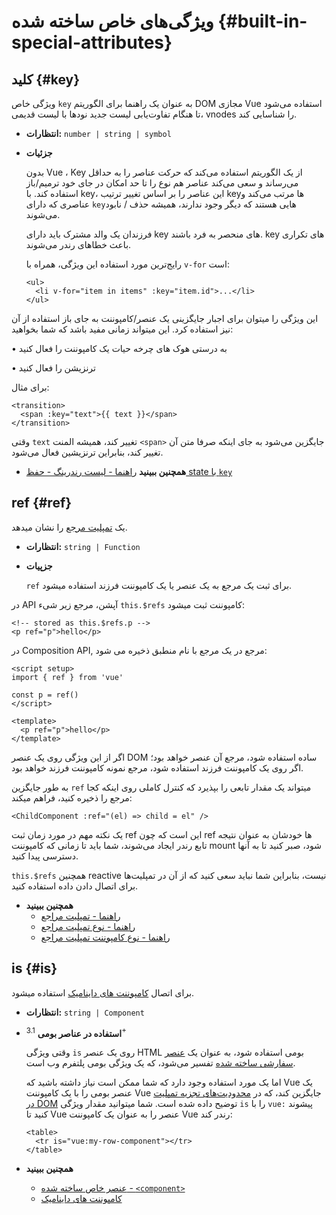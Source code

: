 # ویژگی‌های خاص ساخته شده {#built-in-special-attributes}

## کلید {#key}

ویژگی خاص `key` به عنوان یک راهنما برای الگوریتم DOM مجازی Vue استفاده می‌شود تا هنگام تفاوت‌یابی لیست جدید نودها با لیست قدیمی، vnodes را شناسایی کند.

- **انتظارات:** `number | string | symbol`

- **جزئیات**

  بدون Vue ، Key از یک الگوریتم استفاده می‌کند که حرکت عناصر را به حداقل می‌رساند و سعی می‌کند عناصر هم نوع را تا حد امکان در جای خود ترمیم/باز استفاده کند. با key، این عناصر را بر اساس تغییر ترتیب keyها مرتب می‌کند و عناصری که دارای `key`هایی هستند که دیگر وجود ندارند، همیشه حذف / نابود می‌شوند.

  فرزندان یک والد مشترک باید دارای key های منحصر به فرد باشند. key های تکراری باعث خطاهای رندر می‌شوند.

  رایج‌ترین مورد استفاده این ویژگی، همراه با `v-for` است:

  ```vue-html
  <ul>
    <li v-for="item in items" :key="item.id">...</li>
  </ul>
  ```

این ویژگی را میتوان برای اجبار جایگزینی یک عنصر/کامپوننت به جای باز استفاده از آن نیز استفاده کرد. این میتواند زمانی مفید باشد که شما بخواهید:

•  به درستی هوک های چرخه حیات یک کامپوننت را فعال کنید

•  ترنزیشن را فعال کنید

برای مثال:

  ```vue-html
  <transition>
    <span :key="text">{{ text }}</span>
  </transition>
  ```

  وقتی `text` تغییر کند، همیشه المنت `<span>`  جایگزین می‌شود به جای اینکه صرفا متن آن تغییر کند، بنابراین ترنزیشین فعال می‌شود.

- **همچنین ببینید** [راهنما - لیست رندرینگ - حفظ state با `key`](/guide/essentials/list#maintaining-state-with-key)

## ref {#ref}

یک [تمپلیت مرجع](/guide/essentials/template-refs) را نشان میدهد.

- **انتظارات:** `string | Function`

- **جزپیات**

  `ref` برای ثبت یک مرجع به یک عنصر یا یک کامپوننت فرزند استفاده میشود.

در API آپشن، مرجع زیر شیء `this.$refs` کامپوننت ثبت میشود:

  ```vue-html
  <!-- stored as this.$refs.p -->
  <p ref="p">hello</p>
  ```

  در Composition API, مرجع در یک مرجع با نام منطبق ذخیره می شود:

  ```vue
  <script setup>
  import { ref } from 'vue'

  const p = ref()
  </script>

  <template>
    <p ref="p">hello</p>
  </template>
  ```

  اگر از این ویژگی روی یک عنصر DOM ساده استفاده شود، مرجع آن عنصر خواهد بود؛ اگر روی یک کامپوننت فرزند استفاده شود، مرجع نمونه کامپوننت فرزند خواهد بود.

 به طور جایگزین `ref` میتواند یک مقدار تابعی را بپذیرد که کنترل کاملی روی اینکه کجا مرجع را ذخیره کنید، فراهم میکند:

  ```vue-html
  <ChildComponent :ref="(el) => child = el" />
  ```

  یک نکته مهم در مورد زمان ثبت ref این است که چون ref ها خودشان به عنوان نتیجه تابع رندر ایجاد می‌شوند، شما باید تا زمانی که کامپوننت mount شود، صبر کنید تا به آنها دسترسی پیدا کنید.

  `this.$refs` همچنین reactive نیست، بنابراین شما نباید سعی کنید که از آن در تمپلیت‌ها برای اتصال دادن داده استفاده کنید.

- **همچنین ببینید**
  - [راهنما - تمپلیت مراجع](/guide/essentials/template-refs)
  - [راهنما - نوع تمپلیت مراجع](/guide/typescript/composition-api#typing-template-refs) <sup class="vt-badge ts" />
  - [راهنما - نوع کامپوننت تمپلیت مراجع](/guide/typescript/composition-api#typing-component-template-refs) <sup class="vt-badge ts" />

## is {#is}

برای اتصال [کامپوننت های داینامیک](/guide/essentials/component-basics#dynamic-components) استفاده میشود.

- **انتظارات:** `string | Component`

- **استفاده در عناصر بومی** <sup class="vt-badge">3.1+</sup>

  وقتی ویژگی `is` روی یک عنصر HTML بومی استفاده شود، به عنوان یک <a href="https://html.spec.whatwg.org/multipage/custom-elements.html#custom-elements-customized-builtin-example">عنصر سفارشی ساخته شده</a> تفسیر می‌شود، که یک ویژگی بومی پلتفرم وب است.

  اما یک مورد استفاده وجود دارد که شما ممکن است نیاز داشته باشید که Vue یک عنصر بومی را با یک کامپوننت Vue جایگزین کند، که در [محدودیت‌های تجزیه تمپلیت در DOM](/guide/essentials/component-basics#in-dom-template-parsing-caveats) توضیح داده شده است. شما میتوانید مقدار ویژگی `is` را با `vue:‎` پیشوند کنید تا Vue عنصر را به عنوان یک کامپوننت Vue رندر کند:

  ```vue-html
  <table>
    <tr is="vue:my-row-component"></tr>
  </table>
  ```

- **همچنین ببینید**

  - [عنصر خاص ساخته شده - `<component>`](/api/built-in-special-elements#component)
  - [کامپوننت های داینامیک](/guide/essentials/component-basics#dynamic-components)
